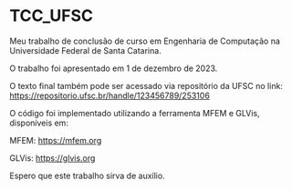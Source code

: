 # TCC_UFSC

Meu trabalho de conclusão de curso em Engenharia de Computação na Universidade Federal de Santa Catarina.

O trabalho foi apresentado em 1 de dezembro de 2023.

O texto final também pode ser acessado via repositório da UFSC no link: https://repositorio.ufsc.br/handle/123456789/253106

O código foi implementado utilizando a ferramenta MFEM e GLVis, disponíveis em:

MFEM: https://mfem.org

GLVis: https://glvis.org

Espero que este trabalho sirva de auxílio.
